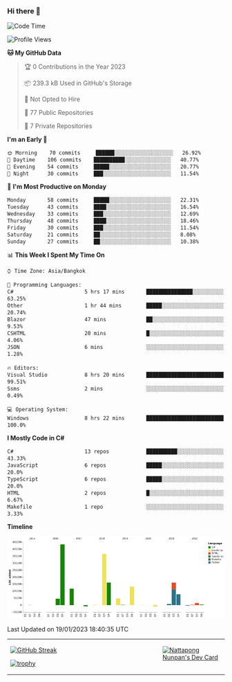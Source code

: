 ### Hi there 👋

<!--START_SECTION:waka-->
![Code Time](http://img.shields.io/badge/Code%20Time-403%20hrs%204%20mins-blue)

![Profile Views](http://img.shields.io/badge/Profile%20Views-0-blue)

**🐱 My GitHub Data** 

> 🏆 0 Contributions in the Year 2023
 > 
> 📦 239.3 kB Used in GitHub's Storage 
 > 
> 🚫 Not Opted to Hire
 > 
> 📜 77 Public Repositories 
 > 
> 🔑 7 Private Repositories  
 > 
**I'm an Early 🐤** 

```text
🌞 Morning    70 commits     ██████░░░░░░░░░░░░░░░░░░░   26.92% 
🌆 Daytime    106 commits    ██████████░░░░░░░░░░░░░░░   40.77% 
🌃 Evening    54 commits     █████░░░░░░░░░░░░░░░░░░░░   20.77% 
🌙 Night      30 commits     ███░░░░░░░░░░░░░░░░░░░░░░   11.54%

```
📅 **I'm Most Productive on Monday** 

```text
Monday       58 commits     █████░░░░░░░░░░░░░░░░░░░░   22.31% 
Tuesday      43 commits     ████░░░░░░░░░░░░░░░░░░░░░   16.54% 
Wednesday    33 commits     ███░░░░░░░░░░░░░░░░░░░░░░   12.69% 
Thursday     48 commits     ████░░░░░░░░░░░░░░░░░░░░░   18.46% 
Friday       30 commits     ███░░░░░░░░░░░░░░░░░░░░░░   11.54% 
Saturday     21 commits     ██░░░░░░░░░░░░░░░░░░░░░░░   8.08% 
Sunday       27 commits     ██░░░░░░░░░░░░░░░░░░░░░░░   10.38%

```


📊 **This Week I Spent My Time On** 

```text
⌚︎ Time Zone: Asia/Bangkok

💬 Programming Languages: 
C#                       5 hrs 17 mins       ███████████████░░░░░░░░░░   63.25% 
Other                    1 hr 44 mins        █████░░░░░░░░░░░░░░░░░░░░   20.74% 
Blazor                   47 mins             ██░░░░░░░░░░░░░░░░░░░░░░░   9.53% 
CSHTML                   20 mins             █░░░░░░░░░░░░░░░░░░░░░░░░   4.06% 
JSON                     6 mins              ░░░░░░░░░░░░░░░░░░░░░░░░░   1.28%

🔥 Editors: 
Visual Studio            8 hrs 20 mins       █████████████████████████   99.51% 
Ssms                     2 mins              ░░░░░░░░░░░░░░░░░░░░░░░░░   0.49%

💻 Operating System: 
Windows                  8 hrs 22 mins       █████████████████████████   100.0%

```

**I Mostly Code in C#** 

```text
C#                       13 repos            ██████████░░░░░░░░░░░░░░░   43.33% 
JavaScript               6 repos             █████░░░░░░░░░░░░░░░░░░░░   20.0% 
TypeScript               6 repos             █████░░░░░░░░░░░░░░░░░░░░   20.0% 
HTML                     2 repos             █░░░░░░░░░░░░░░░░░░░░░░░░   6.67% 
Makefile                 1 repo              ░░░░░░░░░░░░░░░░░░░░░░░░░   3.33%

```


**Timeline**

![Chart not found](https://raw.githubusercontent.com/aixasz/aixasz/main/charts/bar_graph.png) 


 Last Updated on 19/01/2023 18:40:35 UTC
<!--END_SECTION:waka-->

<table>
<tr>
<td width="70%" valign="top">
 
 [![GitHub Streak](http://github-readme-streak-stats.herokuapp.com?user=aixasz&theme=github-dark&hide_border=true&date_format=%5BY%20%5DM%20j)](https://git.io/streak-stats)

 [![trophy](https://github-profile-trophy.vercel.app/?username=aixasz&theme=onedark)](https://github.com/ryo-ma/github-profile-trophy)
 </td>
<td width="30%" valign="top">
 
<a href="https://app.daily.dev/aixasz"><img src="https://api.daily.dev/devcards/403207936e6547c9a85ea449e9f3abe8.png?r=re8" alt="Nattapong Nunpan's Dev Card"/></a>

 </td>
</tr>
</table>
 
